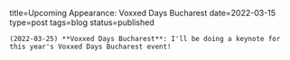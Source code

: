 
title=Upcoming Appearance: Voxxed Days Bucharest
date=2022-03-15
type=post
tags=blog
status=published
~~~~~~
(2022-03-25) **Voxxed Days Bucharest**: I'll be doing a keynote for this year's Voxxed Days Bucharest event!  
            